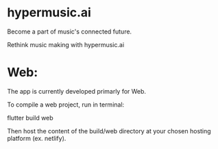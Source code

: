 # hypermusic.ai

Become a part of music's connected future.

Rethink music making with hypermusic.ai

# Web:

The app is currently developed primarly for Web.

To compile a web project, run in terminal:

flutter build web

Then host the content of the build/web directory at your chosen hosting platform (ex. netlify).
